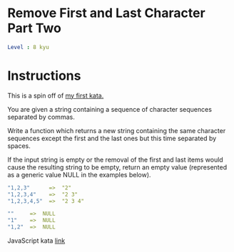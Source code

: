 # Remove First and Last Character Part Two

```yaml
Level : 8 kyu
```

# Instructions

This is a spin off of [my first kata.](http://www.codewars.com/kata/56bc28ad5bdaeb48760009b0)

You are given a string containing a sequence of character sequences separated by commas.

Write a function which returns a new string containing the same character sequences except the first and the last ones but this time separated by spaces.

If the input string is empty or the removal of the first and last items would cause the resulting string to be empty, return an empty value (represented as a generic value NULL in the examples below).

```yaml
"1,2,3"      =>  "2"
"1,2,3,4"    =>  "2 3"
"1,2,3,4,5"  =>  "2 3 4"

""     =>  NULL
"1"    =>  NULL
"1,2"  =>  NULL
```

JavaScript kata [link](https://www.codewars.com/kata/570597e258b58f6edc00230d/train/javascript)